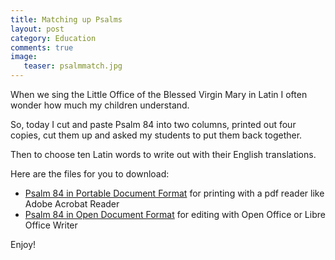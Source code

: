 ```yaml
---
title: Matching up Psalms
layout: post
category: Education
comments: true
image:
   teaser: psalmmatch.jpg
---
```


When we sing the Little Office of the Blessed Virgin Mary in Latin I often wonder how much my children understand.

So, today I cut and paste Psalm 84 into two columns, printed out four copies, cut them up and asked my students to put them back together.

Then to choose ten Latin words to write out with their English translations.

Here are the files for you to download:

* [Psalm 84 in Portable Document Format](/assets/docs/psalm84.pdf) for printing with a pdf reader like Adobe Acrobat Reader
* [Psalm 84 in Open Document Format](/assets/docs/psalm84.odt) for editing with Open Office or Libre Office Writer

Enjoy!

